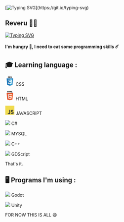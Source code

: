 [![Typing SVG](https://readme-typing-svg.demolab.com?font=Ubuntu&weight=100&size=10&pause=1000&color=9920F7&width=435&lines=Reveru+Programmer+!)](https://git.io/typing-svg)
## Reveru  👩‍💻 

[![Typing SVG](https://readme-typing-svg.demolab.com?font=Ubuntu&weight=500&size=21&pause=1000&color=9920F7&width=435&lines=Developer+%2F+Programmer;I+wanna+learn+more+and+more+!+)](https://git.io/typing-svg)

<h4>I'm hungry 🍗, I need to eat some programming skills ☄️</h4>

<h2>🎓 Learning language :</h2>

<a herf><img width="30px" src="https://raw.githubusercontent.com/devicons/devicon/master/icons/css3/css3-original-wordmark.svg" data-canonical-src="https://cdn.jsdelivr.net/gh/devicons/devicon/icons/css3/css3-original.svg](https://cdn3.emoji.gg/emojis/css.png)" style="max-width: 100%;"> CSS

<img width="30px" src="https://raw.githubusercontent.com/devicons/devicon/master/icons/html5/html5-original-wordmark.svg" data-canonical-src="https://cdn.jsdelivr.net/gh/devicons/devicon/icons/html5/html5-original.svg" style="max-width: 100%;"> HTML

<img width="30px" src="https://raw.githubusercontent.com/devicons/devicon/master/icons/javascript/javascript-original.svg" data-canonical-src="https://cdn.jsdelivr.net/gh/devicons/devicon/icons/javascript/javascript-original.svg" style="max-width: 100%;"> JAVASCRIPT

<img width="30px" src="https://camo.githubusercontent.com/be406e7fcc11cd6204d544a8e1e3a168cd57a6fbf1d3b455830feeb85ef1ec76/68747470733a2f2f63646e2e6a7364656c6976722e6e65742f67682f64657669636f6e732f64657669636f6e2f69636f6e732f6373686172702f6373686172702d6f726967696e616c2e737667" data-canonical-src="https://cdn.jsdelivr.net/gh/devicons/devicon/icons/csharp/csharp-original.svg" style="max-width: 100%;"> C#

<img width="30px" src="https://cdn.jsdelivr.net/gh/devicons/devicon/icons/mysql/mysql-original.svg" style="max-width: 100%;"> MYSQL

<img width="30px" src="https://cdn.jsdelivr.net/gh/devicons/devicon/icons/cplusplus/cplusplus-original.svg" style="max-width: 100%;"> C++

<img width="30px" src="https://cdn.jsdelivr.net/gh/devicons/devicon/icons/godot/godot-original.svg" style="max-width: 100%;"> GDScript

That's it.

<h2>🖥 Programs I'm using :</h2>

<img width="30px" src="https://cdn.jsdelivr.net/gh/devicons/devicon/icons/godot/godot-original.svg" style="max-width: 100%;"> Godot

<img width="30px" src="https://cdn.jsdelivr.net/gh/devicons/devicon/icons/unity/unity-original.svg" style="max-width: 100%;"> Unity

FOR NOW THIS IS ALL 😄
